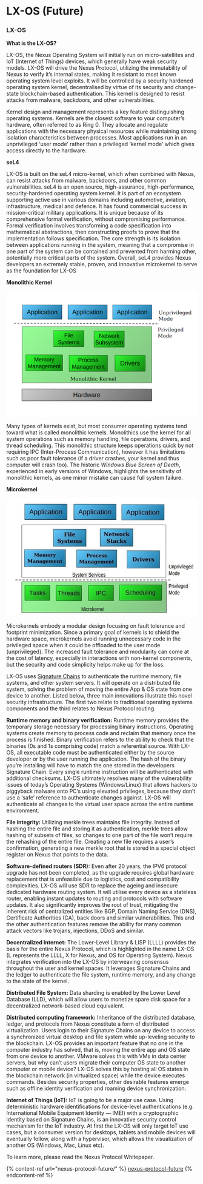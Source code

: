 # LX-OS (Future)

### LX-OS

**What is the LX-OS?**

LX-OS, the Nexus Operating System will initially run on micro-satellites and IoT (Internet of Things) devices, which generally have weak security models. LX-OS will drive the Nexus Protocol, utilizing the immutability of Nexus to verify it’s internal states, making it resistant to most known operating system level exploits. It will be controlled by a security hardened operating system kernel, decentralised by virtue of its security and change-state blockchain-based authentication. This kernel is designed to resist attacks from malware, backdoors, and other vulnerabilities.

Kernel design and management represents a key feature distinguishing operating systems. Kernels are the closest software to your computer’s hardware, often referred to as Ring 0. They allocate and regulate applications with the necessary physical resources while maintaining strong isolation characteristics between processes. Most applications run in an unprivileged ‘user mode’ rather than a privileged ‘kernel mode’ which gives access directly to the hardware.

**seL4**

LX-OS is built on the seL4 micro-kernel, which when combined with Nexus, can resist attacks from malware, backdoors, and other common vulnerabilities. seL4 is an open source, high-assurance, high-performance, security-hardened operating system kernel. It is part of an ecosystem supporting active use in various domains including automotive, aviation, infrastructure, medical and defence. It has found commercial success in mission-critical military applications. It is unique because of its comprehensive formal verification, without compromising performance. Formal verification involves transforming a code specification into mathematical abstractions, then constructing proofs to prove that the implementation follows specification. The core strength is its isolation between applications running in the system, meaning that a compromise in one part of the system can be contained and prevented from harming other, potentially more critical parts of the system. Overall, seL4 provides Nexus developers an extremely stable, proven, and innovative microkernel to serve as the foundation for LX-OS

**Monolithic Kernel**

![](../../.gitbook/assets/monolithic)

Many types of kernels exist, but most consumer operating systems tend toward what is called monolithic kernels. Monolithics use the kernel for all system operations such as memory handling, file operations, drivers, and thread scheduling. This monolithic structure keeps operations quick by not requiring IPC (Inter-Process Communication), however it has limitations such as poor fault tolerance (if a driver crashes, your kernel and thus computer will crash too). The historic _Windows Blue Screen of Death_, experienced in early versions of Windows, highlights the sensitivity of monolithic kernels, as one minor mistake can cause full system failure.

**Microkernel**

![](../../.gitbook/assets/microkernel)

Microkernels embody a modular design focusing on fault tolerance and footprint minimization. Since a primary goal of kernels is to shield the hardware space, microkernels avoid running unnecessary code in the privileged space when it could be offloaded to the user mode (unprivileged). The increased fault tolerance and modularity can come at the cost of latency, especially in interactions with non-kernel components, but the security and code simplicity helps make up for the loss.

LX-OS uses [Signature Chains](broken-reference) to authenticate the runtime memory, file systems, and other system servers. It will operate on a distributed file system, solving the problem of moving the entire App & OS state from one device to another. Listed below, three main innovations illustrate this novel security infrastructure. The first two relate to traditional operating systems components and the third relates to Nexus Protocol routing.

**Runtime memory and binary verification:** Runtime memory provides the temporary storage necessary for processing binary instructions. Operating systems create memory to process code and reclaim that memory once the process is finished. Binary verification refers to the ability to check that the binaries (0s and 1s comprising code) match a referential source. With LX-OS, all executable code must be authenticated either by the source developer or by the user running the application. The hash of the binary you’re installing will have to match the one stored in the developers Signature Chain. Every single runtime instruction will be authenticated with additional checksums. LX-OS ultimately resolves many of the vulnerability issues of today’s Operating Systems (Windows/Linux) that allows hackers to piggyback malware onto PC’s using elevated privileges, because they don’t use a ‘safe’ reference to authenticate changes against. LX-OS will authenticate all changes to the virtual user space across the entire runtime environment.

**File integrity:** Utilizing merkle trees maintains file integrity. Instead of hashing the entire file and storing it as authentication, merkle trees allow hashing of subsets of files, so changes to one part of the file won’t require the rehashing of the entire file. Creating a new file requires a user’s confirmation, generating a new merkle root that is stored in a special object register on Nexus that points to the data.

**Software-defined routers (SDR):** Even after 20 years, the IPV6 protocol upgrade has not been completed, as the upgrade requires global hardware replacement that is unfeasible due to logistics, cost and compatibility complexities. LX-OS will use SDR to replace the ageing and insecure dedicated hardware routing system. It will utilise every device as a stateless router, enabling instant updates to routing and protocols with software updates. It also significantly improves the root of trust, mitigating the inherent risk of centralized entities like BGP, Domain Naming Service (DNS), Certificate Authorities (CA), back doors and similar vulnerabilities. This and the other authentication features remove the ability for many common attack vectors like trojans, injections, DDoS and similar.

**Decentralized Internet:** The Lower-Level Library & LISP (LLLL) provides the basis for the entire Nexus Protocol, which is highlighted in the name LX-OS (L represents the LLLL, X for Nexus, and OS for Operating System). Nexus integrates verification into the LX-OS by interweaving consensus throughout the user and kernel spaces. It leverages Signature Chains and the ledger to authenticate the file system, runtime memory, and any change to the state of the kernel.

**Distributed File System:** Data sharding is enabled by the Lower Level Database (LLD), which will allow users to monetize spare disk space for a decentralized network-based cloud equivalent.

**Distributed computing framework:** Inheritance of the distributed database, ledger, and protocols from Nexus constitute a form of distributed virtualization. Users login to their Signature Chains on any device to access a synchronized virtual desktop and file system while up-leveling security to the blockchain. LX-OS provides an important feature that no one in the computer industry has solved, that is, moving the entire app and OS state from one device to another. VMware solves this with VMs in data center servers, but why can’t users migrate their computer OS state to another computer or mobile device? LX-OS solves this by hosting all OS states in the blockchain network (in virtualized space) while the device executes commands. Besides security properties, other desirable features emerge such as offline identity verification and roaming device synchronization.

**Internet of Things (IoT):** IoT is going to be a major use case. Using deterministic hardware identifications for device-level authentications (e.g. International Mobile Equipment Identity — IMEI) with a cryptographic identity based on Signature Chains, is an innovative security control mechanism for the IoT industry. At first the LX-OS will only target IoT use cases, but a consumer version for desktops, tablets and mobile devices will eventually follow, along with a hypervisor, which allows the visualization of another OS (Windows, Mac, Linux etc).

To learn more, please read the Nexus Protocol Whitepaper.

{% content-ref url="nexus-protocol-future/" %}
[nexus-protocol-future](nexus-protocol-future/)
{% endcontent-ref %}
